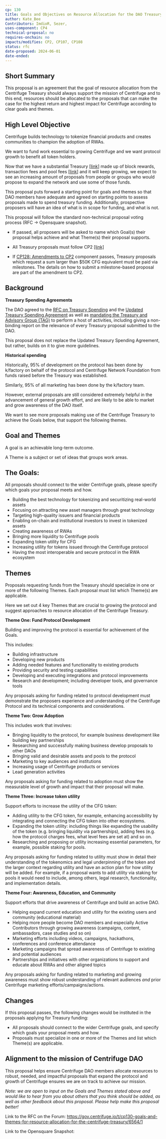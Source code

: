 ```yaml
---
cp: 130
title: Goals and Objectives on Resource Allocation for the DAO Treasury
author: Kate_Bee
Contributors: ImdioR, Sezer, 
uses-component: CP4
technical-proposal: no
requires-onchain: no
impacts/modifies: CP2, CP107, CP108
status: rfc
date-proposed: 2024-06-01
date-ended:
---
```


## Short Summary

This proposal is an agreement that the goal of resource allocation from the Centrifuge Treasury should always support the mission of Centrifuge and to this end, resources should be allocated to the proposals that can make the case for the highest return and highest impact for Centrifuge according to clear goals and themes.

## High Level Objective

Centrifuge builds technology to tokenize financial products and creates communities to champion the adoption of RWAs.

We want to fund work essential to growing Centrifuge and we want protocol growth to benefit all token holders.

Now that we have a substantial Treasury [[link](https://centrifuge.subscan.io/account/4dpEcgqJRyJK3J8Es6v8ZfVntV7c64Ysgcjd4hYwyGoFPWbg)] made up of block rewards, transaction fees and pool fees [[link](https://gov.centrifuge.io/t/centrifuge-treasury-report-2024-q2-by-tag/6542)] and it will keep growing, we expect to see an increasing amount of proposals from people or groups who would propose to expand the network and use some of those funds.

This proposal puts forward a starting point for goals and themes so that DAO members have adequate and agreed on starting points to assess proposals made to spend treasury funding. Additionally, prospective proposers will have an idea of what is in scope for funding, and what is not.

This proposal will follow the standard non-technical proposal voting process (RFC -> Opensquare snapshot).

* If passed, all proposers will be asked to name which Goal(s) their proposal helps achieve and what Theme(s) their proposal supports.
* All Treasury proposals must follow CP2 [[link]](https://github.com/centrifuge/cps/blob/main/cps/CP2/CP2.md)

* If [CP128: Amendments to CP2](https://gov.centrifuge.io/t/cp128-amendments-to-cp2-component/6549) component passes, Treasury proposals which request a sum larger than $50K CFG equivalent must be paid via milestones. The details on how to submit a milestone-based proposal are part of the amendment to CP2.

## Background

**Treasury Spending Agreements**

The DAO agreed to the [RFC on Treasury Spending](https://github.com/centrifuge/cps/blob/main/cps/CP58.md) and the [Updated Treasury Spending Agreement](https://github.com/centrifuge/cps/blob/main/cps/CP107.md) as well as [mandating the Treasury and Advisory Group (TAG)](https://github.com/centrifuge/cps/blob/main/cps/CP117.md) to perform a host of activities, including giving a non-binding report on the relevance of every Treasury proposal submitted to the DAO.

This proposal does not replace the Updated Treasury Spending Agreement, but rather, builds on it to give more guidelines.

**Historical spending**

Historically, 95% of development on the protocol has been done by k/factory on behalf of the protocol and Centrifuge Network Foundation from funds raised before the Treasury was established.

Similarly, 95% of all marketing has been done by the k/factory team.

However, external proposals are still considered extremely helpful in the advancement of general growth effort, and are likely to be able to market and grow awareness of the DAO itself.

We want to see more proposals making use of the Centrifuge Treasury to achieve the Goals below, that support the following themes.

## Goal and Themes

A goal is an achievable long-term outcome.

A Theme is a subject or set of ideas that groups work areas.

## The Goals:

All proposals should connect to the wider Centrifuge goals, please specify which goals your proposal meets and how.

* Building the best technology for tokenizing and securitizing real-world assets
* Focusing on attracting new asset managers through great technology
* Targeting high-quality issuers and financial products
* Enabling on-chain and institutional investors to invest in tokenized assets
* Creating awareness of RWAs
* Bringing more liquidity to Centrifuge pools
* Expanding token utility for CFG
* Increasing utility for tokens issued through the Centrifuge protocol
* Having the most interoperable and secure protocol in the RWA ecosystem

## Themes

Proposals requesting funds from the Treasury should specialize in one or more of the following Themes. Each proposal must list which Theme(s) are applicable.

Here we set out 4 key Themes that are crucial to growing the protocol and suggest approaches to resource allocation of the Centrifuge Treasury.

**Theme One: Fund Protocol Development**

Building and improving the protocol is essential for achievement of the Goals.

This includes:

* Building infrastructure
* Developing new products
* Adding needed features and functionality to existing products
* Providing security and testing capabilities
* Developing and executing integrations and protocol improvements
* Research and development; including developer tools, and governance tools

Any proposals asking for funding related to protocol development must demonstrate the proposers experience and understanding of the Centrifuge Protocol and its technical components and considerations.

**Theme Two: Grow Adoption**

This includes work that involves:

* Bringing liquidity to the protocol, for example business development like building key partnerships 
* Researching and successfully making business develop proposals to other DAOs
* Bringing valid and desirable assets and pools to the protocol
* Marketing to key audiences and institutions
* Increasing usage of Centrifuge products or services
* Lead generation activities

Any proposals asking for funding related to adoption must show the measurable level of growth and impact that their proposal will make.

**Theme Three: Increase token utility**

Support efforts to increase the utility of the CFG token:

* Adding utility to the CFG token, for example, enhancing accessibility by integrating and connecting the CFG token into other ecosystems.
* Expanding the token utility: including things like expanding the usability of the token (e.g. bringing liquidity via partnerships), adding fees (e.g. how the protocol charges fees, what level fees are set at) and so on.
* Researching and proposing or utility increasing essential parameters, for example, possible staking for pools.

Any proposals asking for funding related to utility must show in detail their understanding of the tokenomics and legal underpinning of the token and the larger context regarding utility and have an action plan for how utility will be added. For example, if a proposal wants to add utility via staking for pools it would need to include, among others, legal research, functionality, and implementation details.

**Theme Four: Awareness, Education, and Community**

Support efforts that drive awareness of Centrifuge and build an active DAO.

* Helping expand current education and utility for the existing users and community (educational material)
* Helping more people become DAO members and especially Active Contributors through growing awareness (campaigns, content, ambassadors, case studies and so on)
* Marketing efforts including videos, campaigns, hackathons, conferences and conference attendance
* Marketing campaigns that spread awareness of Centrifuge to existing and potential audiences
* Partnerships and initiatives with other organizations to support and educate about RWAs and other aligned topics

Any proposals asking for funding related to marketing and growing awareness must show robust understanding of relevant audiences *and* prior Centrifuge marketing efforts/campaigns/actions.


## Changes

If this proposal passes, the following changes would be instituted in the proposals applying for Treasury funding:

* All proposals should connect to the wider Centrifuge goals, and specify which goals your proposal meets and how.
* Proposals must specialize in one or more of the Themes and list which Theme(s) are applicable.

## Alignment to the mission of Centrifuge DAO

This proposal helps ensure Centrifuge DAO members allocate resources to robust, needed, and impactful proposals that expand the protocol and growth of Centrifuge ensures we are on track to achieve our mission.

*Note: we are open to input on the Goals and Themes stated above and would like to hear from you about others that you think should be added, as well as other feedback about this proposal. Please help make this proposal better!*

Link to the RFC on the Forum: https://gov.centrifuge.io/t/cp130-goals-and-themes-for-resource-allocation-for-the-centrifuge-treasury/6564/1

Link to the Opensquare Snapshot: 